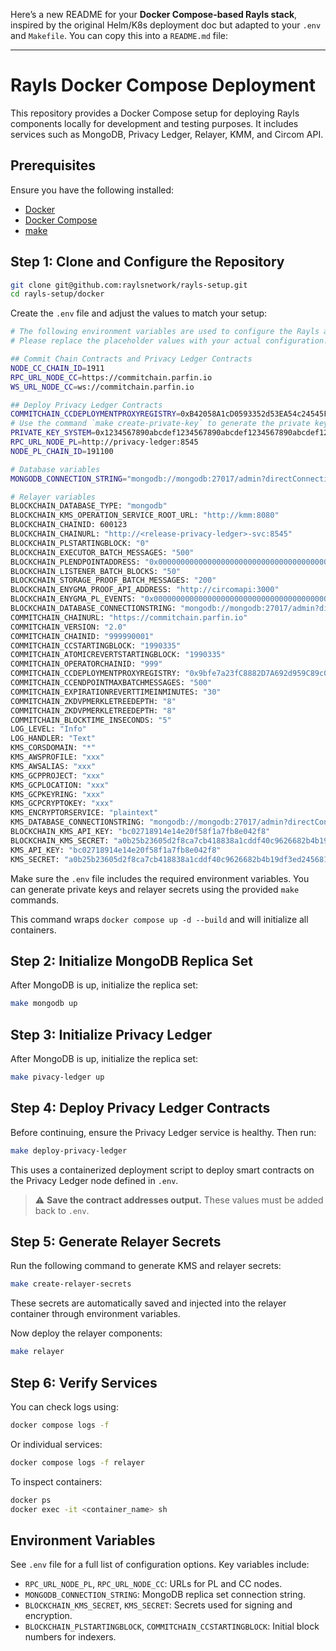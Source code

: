 Here’s a new README for your **Docker Compose-based Rayls stack**, inspired by the original Helm/K8s deployment doc but adapted to your `.env` and `Makefile`. You can copy this into a `README.md` file:

---

# Rayls Docker Compose Deployment

This repository provides a Docker Compose setup for deploying Rayls components locally for development and testing purposes. It includes services such as MongoDB, Privacy Ledger, Relayer, KMM, and Circom API.

## Prerequisites

Ensure you have the following installed:

* [Docker](https://www.docker.com/)
* [Docker Compose](https://docs.docker.com/compose/)
* [make](https://www.gnu.org/software/make/)

## Step 1: Clone and Configure the Repository

```bash
git clone git@github.com:raylsnetwork/rayls-setup.git
cd rayls-setup/docker
```

Create the `.env` file and adjust the values to match your setup:

```bash
# The following environment variables are used to configure the Rayls application.
# Please replace the placeholder values with your actual configuration.

## Commit Chain Contracts and Privacy Ledger Contracts
NODE_CC_CHAIN_ID=1911
RPC_URL_NODE_CC=https://commitchain.parfin.io
WS_URL_NODE_CC=ws://commitchain.parfin.io

## Deploy Privacy Ledger Contracts
COMMITCHAIN_CCDEPLOYMENTPROXYREGISTRY=0xB42058A1cD0593352d53EA54c24545F2a0bD4131
# Use the command `make create-private-key` to generate the private key
PRIVATE_KEY_SYSTEM=0x1234567890abcdef1234567890abcdef1234567890abcdef1234567890abcdef
RPC_URL_NODE_PL=http://privacy-ledger:8545
NODE_PL_CHAIN_ID=191100

# Database variables
MONGODB_CONNECTION_STRING="mongodb://mongodb:27017/admin?directConnection=true&replicaSet=rs0"

# Relayer variables
BLOCKCHAIN_DATABASE_TYPE: "mongodb"
BLOCKCHAIN_KMS_OPERATION_SERVICE_ROOT_URL: "http://kmm:8080"
BLOCKCHAIN_CHAINID: 600123
BLOCKCHAIN_CHAINURL: "http://<release-privacy-ledger>-svc:8545"
BLOCKCHAIN_PLSTARTINGBLOCK: "0"
BLOCKCHAIN_EXECUTOR_BATCH_MESSAGES: "500"
BLOCKCHAIN_PLENDPOINTADDRESS: "0x0000000000000000000000000000000000000000"
BLOCKCHAIN_LISTENER_BATCH_BLOCKS: "50"
BLOCKCHAIN_STORAGE_PROOF_BATCH_MESSAGES: "200"
BLOCKCHAIN_ENYGMA_PROOF_API_ADDRESS: "http://circomapi:3000"
BLOCKCHAIN_ENYGMA_PL_EVENTS: "0x0000000000000000000000000000000000000000"
BLOCKCHAIN_DATABASE_CONNECTIONSTRING: "mongodb://mongodb:27017/admin?directConnection=true&replicaSet=rs0"
COMMITCHAIN_CHAINURL: "https://commitchain.parfin.io"
COMMITCHAIN_VERSION: "2.0"
COMMITCHAIN_CHAINID: "999990001"
COMMITCHAIN_CCSTARTINGBLOCK: "1990335"
COMMITCHAIN_ATOMICREVERTSTARTINGBLOCK: "1990335"
COMMITCHAIN_OPERATORCHAINID: "999"
COMMITCHAIN_CCDEPLOYMENTPROXYREGISTRY: "0x9bfe7a23fC8882D7A692d959C89c0c2A7266bfED"
COMMITCHAIN_CCENDPOINTMAXBATCHMESSAGES: "500"
COMMITCHAIN_EXPIRATIONREVERTTIMEINMINUTES: "30"
COMMITCHAIN_ZKDVPMERKLETREEDEPTH: "8"
COMMITCHAIN_ZKDVPMERKLETREEDEPTH: "8"
COMMITCHAIN_BLOCKTIME_INSECONDS: "5"
LOG_LEVEL: "Info"
LOG_HANDLER: "Text"
KMS_CORSDOMAIN: "*"
KMS_AWSPROFILE: "xxx"
KMS_AWSALIAS: "xxx"
KMS_GCPPROJECT: "xxx"
KMS_GCPLOCATION: "xxx"
KMS_GCPKEYRING: "xxx"
KMS_GCPCRYPTOKEY: "xxx"
KMS_ENCRYPTORSERVICE: "plaintext"
KMS_DATABASE_CONNECTIONSTRING: "mongodb://mongodb:27017/admin?directConnection=true&replicaSet=rs0"
BLOCKCHAIN_KMS_API_KEY: "bc02718914e14e20f58f1a7fb8e042f8"
BLOCKCHAIN_KMS_SECRET: "a0b25b23605d2f8ca7cb418838a1cddf40c9626682b4b19df3ed245681cc6a5a"
KMS_API_KEY: "bc02718914e14e20f58f1a7fb8e042f8"
KMS_SECRET: "a0b25b23605d2f8ca7cb418838a1cddf40c9626682b4b19df3ed245681cc6a5a"
```

Make sure the `.env` file includes the required environment variables. You can generate private keys and relayer secrets using the provided `make` commands.

This command wraps `docker compose up -d --build` and will initialize all containers.

## Step 2: Initialize MongoDB Replica Set

After MongoDB is up, initialize the replica set:

```bash
make mongodb up
```

## Step 3: Initialize Privacy Ledger

After MongoDB is up, initialize the replica set:

```bash
make pivacy-ledger up
```

## Step 4: Deploy Privacy Ledger Contracts

Before continuing, ensure the Privacy Ledger service is healthy. Then run:

```bash
make deploy-privacy-ledger
```

This uses a containerized deployment script to deploy smart contracts on the Privacy Ledger node defined in `.env`.

> ⚠️ **Save the contract addresses output.** These values must be added back to `.env`.

## Step 5: Generate Relayer Secrets

Run the following command to generate KMS and relayer secrets:

```bash
make create-relayer-secrets
```

These secrets are automatically saved and injected into the relayer container through environment variables.

Now deploy the relayer components:

```bash
make relayer
```

## Step 6: Verify Services

You can check logs using:

```bash
docker compose logs -f
```

Or individual services:

```bash
docker compose logs -f relayer
```

To inspect containers:

```bash
docker ps
docker exec -it <container_name> sh
```

## Environment Variables

See `.env` file for a full list of configuration options. Key variables include:

* `RPC_URL_NODE_PL`, `RPC_URL_NODE_CC`: URLs for PL and CC nodes.
* `MONGODB_CONNECTION_STRING`: MongoDB replica set connection string.
* `BLOCKCHAIN_KMS_SECRET`, `KMS_SECRET`: Secrets used for signing and encryption.
* `BLOCKCHAIN_PLSTARTINGBLOCK`, `COMMITCHAIN_CCSTARTINGBLOCK`: Initial block numbers for indexers.
